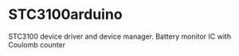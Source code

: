 # STC3100arduino
STC3100 device driver and device manager.  Battery monitor IC with Coulomb counter
